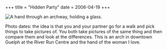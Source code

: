 +++
title = "Hidden Party"
date = 2006-04-19
+++

![A hand through an archway, holding a glass.](http://www.aphoenix.ca/photoblog/photos/HiddenParty.jpg)

Photo dates: the idea is that you and your partner go for a walk and pick things to take pictures of. You both take pictures of the same thing and then compare them and look at the differences. This is an arch in downtown Guelph at the River Run Centre and the hand of the woman I love.
